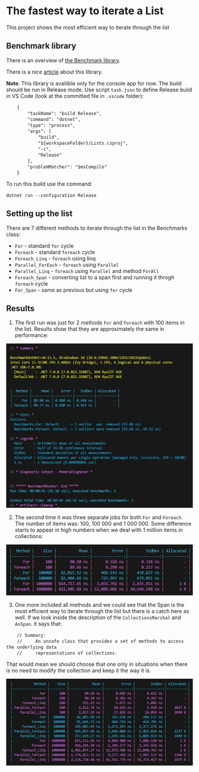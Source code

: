 # The fastest way to iterate a List

This project shows the most efficient way to iterate through the list

## Benchmark library

There is an overview of [the Benchmark library](https://benchmarkdotnet.org/articles/overview.html).

There is a nice [article](https://betterprogramming.pub/how-to-benchmark-c-code-using-benchmarkdotnet-6de06165f2cb) about this library.

**Note**: This library is availible only for the console app for now. The build should be run in Release mode. Use script `task.json` to define Release build in VS Code (look at the committed file in `.vscode` folder):
```
    {
        "taskName": "build Release",
        "command": "dotnet",
        "type": "process",
        "args": [
            "build",
            "${workspaceFolder}/Lists.csproj",
            "-c",
            "Release"
        ],
        "problemMatcher": "$msCompile"
    }
```
To run this build use the command:
```
dotnet run --configuration Release
```

## Setting up the list

There are 7 different methods to iterate through the list in the Benchmarks class:
- `For` - standard `for` cycle
- `Foreach` - standard `foreach` cycle
- `Foreach_Linq` - `foreach` using linq
- `Parallel_ForEach` - `foreach` using `Parallel`
- `Parallel_Linq` - `foreach` using `Parallel` and method `ForAll`
- `Foreach_Span` - converting list to a span first and running it throgh `foreach` cycle
- `For_Span` - same as previous but using `for` cycle

## Results

1. The first run was just for 2 methods `For` and `Foreach` with 100 items in the list. Results show that they are approximately the same in performance:

![Screenshot of a results after the first run](Img/first_run.jpg)

2. The second time it was three separate jobs for both `For` and `Foreach`. The number of items was: 100, 100 000 and 1 000 000. Some difference starts to appear in high numbers when we deal with 1 million items in collections:

![Screenshot of a results after the second run](Img/second_run.jpg)

3. One more included all methods and we could see that the Span is the most efficient way to iterate through the list but there is a catch here as well. If we look inside the description of the `CollectionsMarshal` and `AsSpan`. it says that:
```
    // Summary:
    //     An unsafe class that provides a set of methods to access the underlying data
    //     representations of collections.
```
That would mean we should choose that one only in situations when there is no need to modify the collection and keep it the way it is.

![Screenshot of a results after the third run](Img/third_run.jpg)
